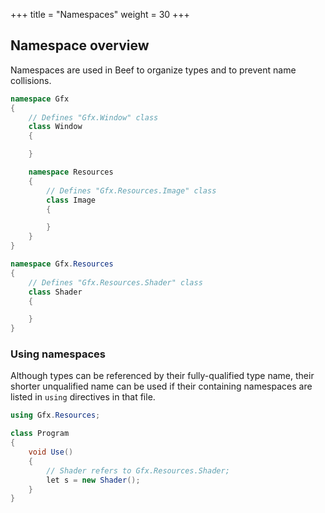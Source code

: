 +++
title = "Namespaces"
weight = 30
+++

## Namespace overview
Namespaces are used in Beef to organize types and to prevent name collisions. 

```C#
namespace Gfx
{
	// Defines "Gfx.Window" class
	class Window
	{

	}

	namespace Resources
	{
		// Defines "Gfx.Resources.Image" class
		class Image
		{

		}
	}
}

namespace Gfx.Resources
{
	// Defines "Gfx.Resources.Shader" class
	class Shader
	{

	}
}

```

### Using namespaces

Although types can be referenced by their fully-qualified type name, their shorter unqualified name can be used if their containing namespaces are listed in `using` directives in that file.

```C#
using Gfx.Resources;

class Program
{
	void Use()
	{
		// Shader refers to Gfx.Resources.Shader;
		let s = new Shader();
	}
}
```
